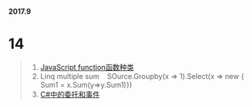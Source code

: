 
#### 2017.9

# 14
> 1. [JavaScript function函数种类](http://www.cnblogs.com/polk6/p/3284839.html)
> 2. Linq multiple sum
    SOurce.Groupby(x => 1).Select(x => new { Sum1 = x.Sum(y=>y.Sum1)})
> 3. [C#中的委托和事件](http://kb.cnblogs.com/page/45756/4/)
